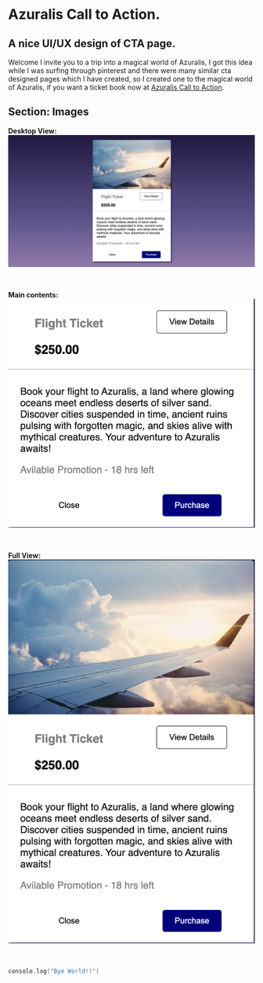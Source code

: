 # Azuralis Call to Action.

## A nice UI/UX design of CTA page.

Welcome I invite you to a trip into a magical world of Azuralis, I got this idea while I was surfing through pinterest and there were many similar cta designed pages which I have created, so I created one to the magical world of Azuralis, if you want a ticket book now at [Azuralis Call to Action]().

## Section: Images

 **Desktop View:**
![Code screenshot](codeSS.png)  

<br>

 **Main contents:**
![Code screenshot](codeDet.png) 

<br>

 **Full View:**
![Code screenshot](codeFull.png)

<br>

```c
console.log("Bye World!!")
